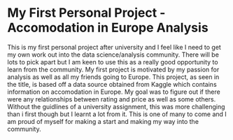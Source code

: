 # My First Personal Project - Accomodation in Europe Analysis

This is my first personal project after university and I feel like I need to get my own work out into the data science/analysis community. There will be lots to pick apart but I 
am keen to use this as a really good opportunity to learn from the community. My first project is motivated by my passion for analysis as well as all my friends going to Europe. 
This project, as seen in the title, is based off a data source obtained from Kaggle which contains information on accomodation in Europe. My goal was to figure out if there were 
any relationships between rating and price as well as some others. Without the guidlines of a university assignment, this was more challenging than i first though but I learnt a 
lot from it. This is one of many to come and I am proud of myself for making a start and making my way into the community.
